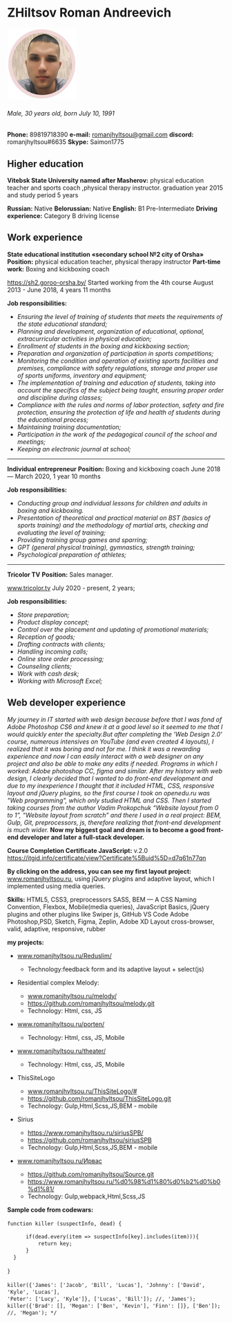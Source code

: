 # ZHiltsov Roman Andreevich 


![Фото](photo.jpeg)

###### Male, 30 years old, born July 10, 1991

**Phone:** 89819718390
**e-mail:** romanjhyltsou@gmail.com
**discord:** romanjhyltsou#6635
**Skype:** Saimon1775


## Higher education

**Vitebsk State University named after Masherov:** physical education teacher and sports coach ,physical therapy instructor. graduation year 2015 and study period 5 years

**Russian:** Native
**Belorussian:** Native
**English:** B1 Pre-Intermediate
**Driving experience:** Category B driving license


## Work experience
**State educational institution «secondary school №2 city ​​of Orsha»**
**Position:** physical education teacher, physical therapy instructor
**Part-time work:** Boxing and kickboxing coach 

https://sh2.goroo-orsha.by/
Started working from the 4th course
August 2013 - June 2018, 4 years 11 months

**Job responsibilities:**
* *Ensuring the level of training of students that meets the requirements of the state educational standard;*
* *Planning and development, organization of educational, optional, extracurricular activities in physical education;*
* *Enrollment of students in the boxing and kickboxing section;*
* *Preparation and organization of participation in sports competitions;*
* *Monitoring the condition and operation of existing sports facilities and premises, compliance with safety regulations, storage and proper use of sports uniforms, inventory and equipment;*
* *The implementation of training and education of students, taking into account the specifics of the subject being taught, ensuring proper order and discipline during classes;*
* *Compliance with the rules and norms of labor protection, safety and fire protection, ensuring the protection of life and health of students during the educational process;*
* *Maintaining training documentation;*
* *Participation in the work of the pedagogical council of the school and meetings;*
* *Keeping an electronic journal at school;*

---

**Individual entrepreneur**
**Position:** Boxing and kickboxing coach
June 2018 — March 2020, 1 year 10 months

**Job responsibilities:**
* *Conducting group and individual lessons for children and adults in boxing and kickboxing.*
* *Presentation of theoretical and practical material on BST (basics of sports training) and the methodology of martial arts, checking and evaluating the level of training;*
* *Providing training group games and sparring;*
* *GPT (general physical training), gymnastics, strength training;*
* *Psychological preparation of athletes;*

---

**Tricolor TV**
**Position:** Sales manager.

www.tricolor.tv
July 2020 - present, 2 years;

**Job responsibilities:**
* *Store preparation;*
* *Product display concept;*
* *Control over the placement and updating of promotional materials;*
* *Reception of goods;*
* *Drafting contracts with clients;*
* *Handling incoming calls;*
* *Online store order processing;*
* *Counseling clients;*
* *Work with cash desk;*
* *Working with Microsoft Excel;*


## Web developer experience 

*My journey in IT started with web design
because before that I was fond of Adobe Photoshop CS6 and knew it at a good level so it seemed to me that I would quickly enter the specialty.But after completing the 'Web Design 2.0' course, numerous intensives on YouTube (and even created 4 layouts), I realized that it was boring and not for me.
I think it was a rewarding experience and now I can easily interact with a web designer on any project and also be able to make any edits if needed.
Programs in which I worked: Adobe photoshop CC, figma and similar.
After my history with web design, I clearly decided that I wanted to do front-end development and due to my inexperience I thought that it included HTML, CSS, responsive layout and jQuery plugins, so the first course I took on openedu.ru was "Web programming", which only studied HTML and CSS. Then I started taking courses from the author Vadim Prokopchuk “Website layout from 0 to 1”, “Website layout from scratch” and there I used in a real project: BEM, Gulp, Git, preprocessors, js, therefore realizing that front-end development is much wider.* 
**Now my biggest goal and dream is to become a good front-end developer and later a full-stack developer.**

**Course Completion Certificate JavaScript:** v.2.0 https://itgid.info/certificate/view?Certificate%5Buid%5D=d7q61n77qn

**By clicking on the address, you can see my first layout project:** www.romanjhyltsou.ru, 
using jQuery plugins and adaptive layout, which I implemented using media queries.

**Skills:**
HTML5, CSS3,
preprocessors SASS, BEM — A CSS Naming Convention, Flexbox,
Mobile(media queries),
JavaScript Basics, jQuery plugins and other plugins like Swiper js,
GitHub
VS Code
Adobe Photoshop,PSD, Sketch, Figma, Zeplin, Adobe XD
Layout cross-browser, valid, adaptive, responsive, rubber

**my projects:**
* www.romanjhyltsou.ru/Reduslim/ 
  * Technology:feedback form and its adaptive layout + select(js)

* Residential complex Melody:
  * www.romanjhyltsou.ru/melody/
  * https://github.com/romanjhyltsou/melody.git
  * Technology: Html, css, JS


* www.romanjhyltsou.ru/porten/
  * Technology: Html, css, JS, Mobile


* www.romanjhyltsou.ru/theater/
  * Technology: Html, css, JS, Mobile

* ThisSiteLogo
  * www.romanjhyltsou.ru/ThisSiteLogo/#
  * https://github.com/romanjhyltsou/ThisSiteLogo.git
  * Technology: Gulp,Html,Scss,JS,BEM - mobile

* Sirius
  * https://www.romanjhyltsou.ru/siriusSPB/
  * https://github.com/romanjhyltsou/siriusSPB
  * Technology: Gulp,Html,Scss,JS,BEM - mobile

* www.romanjhyltsou.ru/Ирвас
  * https://github.com/romanjhyltsou/Source.git
  * https://www.romanjhyltsou.ru/%d0%98%d1%80%d0%b2%d0%b0%d1%81/
  * Technology: Gulp,webpack,Html,Scss,JS



**Sample code from codewars:**

 `function killer (suspectInfo, dead) { `
```for(let key in suspectInfo){
      if(dead.every(item => suspectInfo[key].includes(item))){
          return key;
      }
  }
  
}

killer({'James': ['Jacob', 'Bill', 'Lucas'], 'Johnny': ['David', 'Kyle', 'Lucas'],
'Peter': ['Lucy', 'Kyle']}, ['Lucas', 'Bill']); //, 'James');
killer({'Brad': [], 'Megan': ['Ben', 'Kevin'], 'Finn': []}, ['Ben']); //, 'Megan'); */
```


